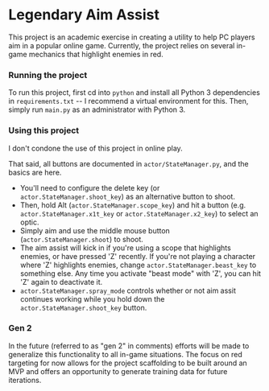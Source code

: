 # Legendary Aim Assist

This project is an academic exercise in creating a utility to help PC players aim in a popular online game.
Currently, the project relies on several in-game mechanics that highlight enemies in red.

### Running the project
To run this project, first cd into `python` and install all Python 3 dependencies in `requirements.txt` -- I recommend a virtual environment for this. Then, simply run `main.py` as an administrator with Python 3.

### Using this project
I don't condone the use of this project in online play. 

That said, all buttons are documented in `actor/StateManager.py`, and the basics are here.
* You'll need to configure the delete key (or `actor.StateManager.shoot_key`) as an alternative button to shoot. 
* Then, hold Alt (`actor.StateManager.scope_key`) and hit a button (e.g. `actor.StateManager.x1t_key` or `actor.StateManager.x2_key`) to select an optic.
* Simply aim and use the middle mouse button (`actor.StateManager.shoot`) to shoot. 
* The aim assist will kick in if you're using a scope that highlights enemies, or have pressed 'Z' recently. If you're not playing a character where 'Z' highlights enemies, change `actor.StateManager.beast_key` to something else. Any time you activate "beast mode" with 'Z', you can hit 'Z' again to deactivate it. 
* `actor.StateManager.spray_mode` controls whether or not aim assit continues working while you hold down the `actor.StateManager.shoot_key` button.

### Gen 2
In the future (referred to as "gen 2" in comments) efforts will be made to generalize this functionality to all in-game situations. The focus on red targeting for now allows for the project scaffolding to be built around an MVP and offers an opportunity to generate training data for future iterations.
